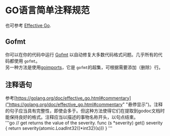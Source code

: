 # GO语言简单注释规范


也可参考 [Effective Go](https://golang.org/doc/effective_go.html "悬停显示"). <br>

## Gofmt
  你可以在你的代码中运行 [Gofmt]("https://golang.org/cmd/gofmt/" "悬停显示") 以自动修复大多数代码格式问题。几乎所有的代码都使用 `gofmt`。<br>
  另一种方法是使用[goimports]("https://godoc.org/golang.org/x/tools/cmd/goimports" "悬停显示")，它是 `gofmt`的超集，可根据需要添加（删除）行。
## 注释语句
  参考[https://golang.org/doc/effective_go.html#commentary]("https://golang.org/doc/effective_go.html#commentary" "悬停显示")。注释的句子应当具有完整性，即使会多于。但这种方法使得它们在提取到godoc文档时能保持良好的格式。注释应当以描述的事物名称开头，以句点结束。<br>
  '''go
  // get returns the value of the severity.
func (s *severity) get() severity {
	return severity(atomic.LoadInt32((*int32)(s)))
}
  '''
  
